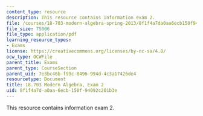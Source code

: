 ```yaml
---
content_type: resource
description: This resource contains information exam 2.
file: /courses/18-703-modern-algebra-spring-2013/8f1f4a7da0aa6ecb150f94092c201b3e_MIT18_703S13_pra_2t.pdf
file_size: 75006
file_type: application/pdf
learning_resource_types:
- Exams
license: https://creativecommons.org/licenses/by-nc-sa/4.0/
ocw_type: OCWFile
parent_title: Exams
parent_type: CourseSection
parent_uid: 7e3bc46b-f99c-8496-994d-4c3a17426de4
resourcetype: Document
title: 18.703 Modern Algebra, Exam 2
uid: 8f1f4a7d-a0aa-6ecb-150f-94092c201b3e
---
```

This resource contains information exam 2.